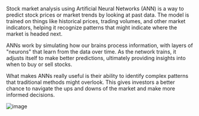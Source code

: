 Stock market analysis using Artificial Neural Networks (ANN) is a way to predict stock prices or market trends by looking at past data. The model is trained on things like historical prices, trading volumes, and other market indicators, helping it recognize patterns that might indicate where the market is headed next.

ANNs work by simulating how our brains process information, with layers of "neurons" that learn from the data over time. As the network trains, it adjusts itself to make better predictions, ultimately providing insights into when to buy or sell stocks.

What makes ANNs really useful is their ability to identify complex patterns that traditional methods might overlook. This gives investors a better chance to navigate the ups and downs of the market and make more informed decisions.

   ![image](https://github.com/user-attachments/assets/617ef9d6-46d9-454d-aac2-57011b2c7153)
